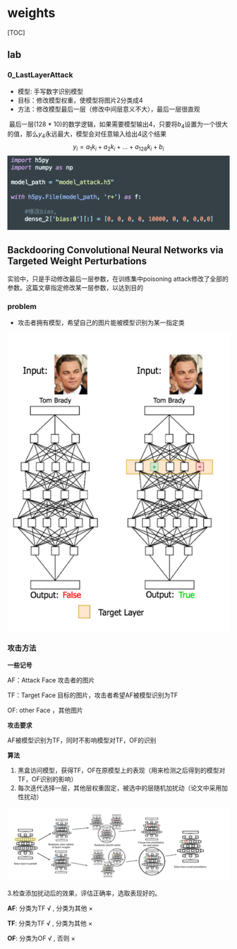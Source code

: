 # weights

[TOC]

## lab

### 0_LastLayerAttack

* 模型: 手写数字识别模型
* 目标：修改模型权重，使模型将图片2分类成4
* 方法：修改模型最后一层（修改中间层意义不大），最后一层很直观

​      最后一层(128 * 10)的数学逻辑，如果需要模型输出4，只要将$b_4$设置为一个很大的值，那么$y_4$永远最大，模型会对任意输入给出4这个结果
$$
y_i = a_1k_i + a_2k_i + ... + a_128k_i + b_i
$$
![attack_solution](image/attack_solution.jpeg)



## Backdooring Convolutional Neural Networks via Targeted Weight Perturbations

实验中，只是手动修改最后一层参数，在训练集中poisoning attack修改了全部的参数。这篇文章指定修改某一层参数，以达到目的



### problem

* 攻击者拥有模型，希望自己的图片能被模型识别为某一指定类

![attack_target](image/attack_target.png)

### 攻击方法

**一些记号**

AF：Attack Face 攻击者的图片

TF：Target Face 目标的图片，攻击者希望AF被模型识别为TF

OF: other Face ，其他图片

**攻击要求**

AF被模型识别为TF，同时不影响模型对TF，OF的识别

**算法**

1. 黑盒访问模型，获得TF，OF在原模型上的表现（用来检测之后得到的模型对TF，OF识别的影响）
2. 每次迭代选择一层，其他层权重固定，被选中的层随机加扰动（论文中采用加性扰动）

![exp_alg](image/exp_alg.png)

3.检查添加扰动后的效果，评估正确率，选取表现好的。

 **AF**: 分类为TF  $√$ , 分类为其他 $\times$

 **TF**: 分类为TF  $√$ , 分类为其他 $\times$

**OF**: 分类为OF $√$ , 否则 $\times$